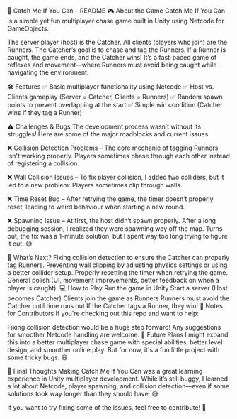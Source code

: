 📜 Catch Me If You Can – README
🎮 About the Game
Catch Me If You Can is a simple yet fun multiplayer chase game built in Unity using Netcode for GameObjects.

The server player (host) is the Catcher.
All clients (players who join) are the Runners.
The Catcher’s goal is to chase and tag the Runners.
If a Runner is caught, the game ends, and the Catcher wins!
It’s a fast-paced game of reflexes and movement—where Runners must avoid being caught while navigating the environment.

🛠 Features
✅ Basic multiplayer functionality using Netcode
✅ Host vs. Clients gameplay (Server = Catcher, Clients = Runners)
✅ Random spawn points to prevent overlapping at the start
✅ Simple win condition (Catcher wins if they tag a Runner)

⚠ Challenges & Bugs
The development process wasn’t without its struggles! Here are some of the major roadblocks and current issues:

❌ Collision Detection Problems – The core mechanic of tagging Runners isn't working properly. Players sometimes phase through each other instead of registering a collision.

❌ Wall Collision Issues – To fix player collision, I added two colliders, but it led to a new problem: Players sometimes clip through walls.

❌ Time Reset Bug – After retrying the game, the timer doesn’t properly reset, leading to weird behaviour when starting a new round.

❌ Spawning Issue – At first, the host didn’t spawn properly. After a long debugging session, I realized they were spawning way off the map. Turns out, the fix was a 1-minute solution, but I spent way too long trying to figure it out. 😅

🔧 What’s Next?
Fixing collision detection to ensure the Catcher can properly tag Runners.
Preventing wall clipping by adjusting physics settings or using a better collider setup.
Properly resetting the timer when retrying the game.
General polish (UI, movement improvements, better feedback on when a player is caught).
💻 How to Play
Run the game in Unity
Start a server (Host becomes Catcher)
Clients join the game as Runners
Runners must avoid the Catcher until time runs out
If the Catcher tags a Runner, they win!
📌 Notes for Contributors
If you're checking out this repo and want to help:

Fixing collision detection would be a huge step forward!
Any suggestions for smoother Netcode handling are welcome.
🔗 Future Plans
I might expand this into a better multiplayer chase game with special abilities, better level design, and smoother online play. But for now, it's a fun little project with some tricky bugs. 😆

💬 Final Thoughts
Making Catch Me If You Can was a great learning experience in Unity multiplayer development. While it’s still buggy, I learned a lot about Netcode, player spawning, and collision detection—even if some solutions took way longer than they should have. 😅

If you want to try fixing some of the issues, feel free to contribute! 🚀

